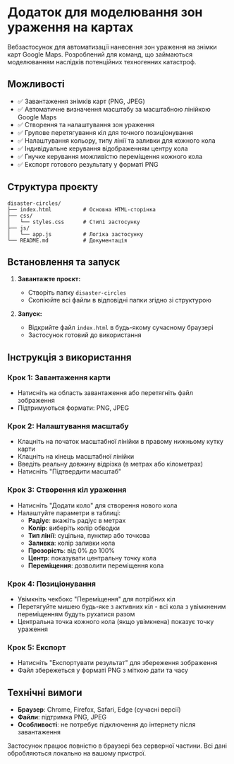 # Додаток для моделювання зон ураження на картах

Вебзастосунок для автоматизації нанесення зон ураження на знімки карт Google Maps. Розроблений для команд, що займаються моделюванням наслідків потенційних техногенних катастроф.

## Можливості

- ✅ Завантаження знімків карт (PNG, JPEG)
- ✅ Автоматичне визначення масштабу за масштабною лінійкою Google Maps
- ✅ Створення та налаштування зон ураження
- ✅ Групове перетягування кіл для точного позиціонування
- ✅ Налаштування кольору, типу лінії та заливки для кожного кола
- ✅ Індивідуальне керування відображенням центру кола
- ✅ Гнучке керування можливістю переміщення кожного кола
- ✅ Експорт готового результату у форматі PNG

## Структура проєкту

```
disaster-circles/
├── index.html          # Основна HTML-сторінка
├── css/
│   └── styles.css      # Стилі застосунку
├── js/
│   └── app.js          # Логіка застосунку
└── README.md           # Документація
```

## Встановлення та запуск

1. **Завантажте проєкт:**
    - Створіть папку `disaster-circles`
    - Скопіюйте всі файли в відповідні папки згідно зі структурою

2. **Запуск:**
    - Відкрийте файл `index.html` в будь-якому сучасному браузері
    - Застосунок готовий до використання

## Інструкція з використання

### Крок 1: Завантаження карти
- Натисніть на область завантаження або перетягніть файл зображення
- Підтримуються формати: PNG, JPEG

### Крок 2: Налаштування масштабу
- Клацніть на початок масштабної лінійки в правому нижньому кутку карти
- Клацніть на кінець масштабної лінійки
- Введіть реальну довжину відрізка (в метрах або кілометрах)
- Натисніть "Підтвердити масштаб"

### Крок 3: Створення кіл ураження
- Натисніть "Додати коло" для створення нового кола
- Налаштуйте параметри в таблиці:
    - **Радіус**: вкажіть радіус в метрах
    - **Колір**: виберіть колір обводки
    - **Тип лінії**: суцільна, пунктир або точкова
    - **Заливка**: колір заливки кола
    - **Прозорість**: від 0% до 100%
    - **Центр**: показувати центральну точку кола
    - **Переміщення**: дозволити переміщення кола

### Крок 4: Позиціонування
- Увімкніть чекбокс "Переміщення" для потрібних кіл
- Перетягуйте мишею будь-яке з активних кіл - всі кола з увімкненим переміщенням будуть рухатися разом
- Центральна точка кожного кола (якщо увімкнена) показує точку ураження

### Крок 5: Експорт
- Натисніть "Експортувати результат" для збереження зображення
- Файл збережеться у форматі PNG з міткою дати та часу

## Технічні вимоги

- **Браузер**: Chrome, Firefox, Safari, Edge (сучасні версії)
- **Файли**: підтримка PNG, JPEG
- **Особливості**: не потребує підключення до інтернету після завантаження

Застосунок працює повністю в браузері без серверної частини. Всі дані обробляються локально на вашому пристрої.